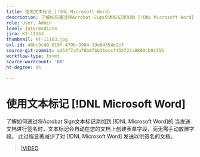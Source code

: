 ```yaml
---
title: 使用文本标记 [!DNL Microsoft Word]
description: 了解如何通过将Acrobat Sign文本标记添加到 [!DNL Microsoft Word]
role: User, Admin
level: Intermediate
jira: KT-11163
thumbnail: KT-11163.jpg
exl-id: 48bc9cd0-019f-479b-9904-19e64354e2e7
source-git-commit: ad54f7afa78b0fbb31eccf455723a8890cb92355
workflow-type: tm+mt
source-wordcount: '80'
ht-degree: 0%

---
```


# 使用文本标记 [!DNL Microsoft Word]

了解如何通过将Acrobat Sign文本标记添加到 [!DNL Microsoft Word]的 当发送文档进行签名时，文本标记会自动在您的文档上创建表单字段，而无需手动放置字段。 此过程显著减少了对 [!DNL Microsoft Word] 发送以供签名的文档。

>[!VIDEO](https://video.tv.adobe.com/v/3409482?quality=12&learn=on&hidetitle=true)
